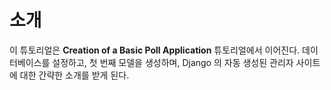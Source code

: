 # 소개

이 튜토리얼은 **Creation of a Basic Poll Application** 튜토리얼에서 이어진다. 데이터베이스를 설정하고, 첫 번째 모델을 생성하며, Django 의 자동 생성된 관리자 사이트에 대한 간략한 소개를 받게 된다.
